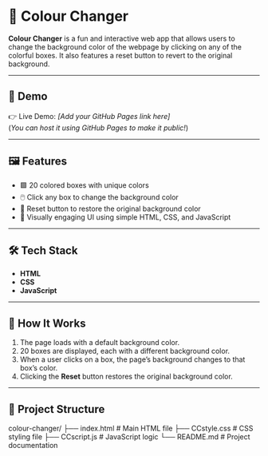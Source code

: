 # 🎨 Colour Changer

**Colour Changer** is a fun and interactive web app that allows users to change the background color of the webpage by clicking on any of the colorful boxes. It also features a reset button to revert to the original background.

---

## 🌟 Demo

👉 Live Demo: *[Add your GitHub Pages link here]*  
(*You can host it using GitHub Pages to make it public!*)

---

## 🖼️ Features

- 🟩 20 colored boxes with unique colors
- 🖱️ Click any box to change the background color
- 🔁 Reset button to restore the original background color
- 🌈 Visually engaging UI using simple HTML, CSS, and JavaScript

---

## 🛠️ Tech Stack

- **HTML**
- **CSS**
- **JavaScript**

---

## 🧠 How It Works

1. The page loads with a default background color.
2. 20 boxes are displayed, each with a different background color.
3. When a user clicks on a box, the page’s background changes to that box’s color.
4. Clicking the **Reset** button restores the original background color.

---

## 📂 Project Structure
colour-changer/
├── index.html       # Main HTML file
├── CCstyle.css      # CSS styling file
├── CCscript.js      # JavaScript logic
└── README.md        # Project documentation


